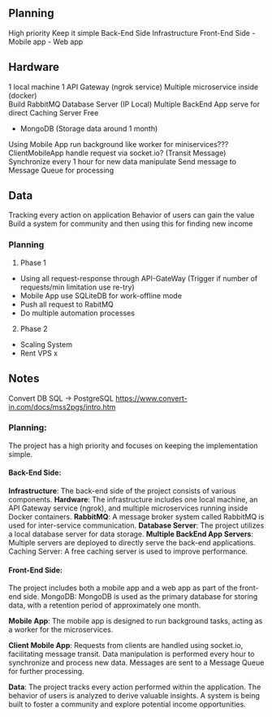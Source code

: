 ## Planning
High priority
Keep it simple
Back-End Side
Infrastructure
Front-End Side
     - Mobile app
     - Web app

## Hardware
1 local machine 
1 API Gateway (ngrok service)
Multiple microservice inside (docker)  
Build RabbitMQ 
Database Server (IP Local) 
Multiple BackEnd App serve for direct 
Caching Server Free 
- MongoDB (Storage data around 1 month)

Using Mobile App run background like worker for miniservices???
ClientMobileApp handle request via socket.io? (Transit Message)
Synchronize every 1 hour for new data manipulate
Send message to Message Queue for processing

## Data
Tracking every action on application
Behavior of users can gain the value 
Build a system for community and then using this for finding new income

### Planning
1) Phase 1
- Using all request-response through API-GateWay (Trigger if number of requests/min limitation use re-try)
- Mobile App use SQLiteDB for work-offline mode
- Push all request to RabitMQ
- Do multiple automation processes
2) Phase 2
- Scaling System
- Rent VPS x

    
## Notes
Convert DB SQL -> PostgreSQL
https://www.convert-in.com/docs/mss2pgs/intro.htm



### Planning:
The project has a high priority and focuses on keeping the implementation simple.

#### Back-End Side:
**Infrastructure**: The back-end side of the project consists of various components.
**Hardware**: The infrastructure includes one local machine, an API Gateway service (ngrok), and multiple microservices running inside Docker containers.
**RabbitMQ**: A message broker system called RabbitMQ is used for inter-service communication.
**Database Server**: The project utilizes a local database server for data storage.
**Multiple BackEnd App Servers**: Multiple servers are deployed to directly serve the back-end applications.
Caching Server: A free caching server is used to improve performance.

#### Front-End Side:
The project includes both a mobile app and a web app as part of the front-end side.
MongoDB:
MongoDB is used as the primary database for storing data, with a retention period of approximately one month.

**Mobile App**:
The mobile app is designed to run background tasks, acting as a worker for the microservices.

**Client Mobile App**:
Requests from clients are handled using socket.io, facilitating message transit.
Data manipulation is performed every hour to synchronize and process new data.
Messages are sent to a Message Queue for further processing.

**Data**:
The project tracks every action performed within the application.
The behavior of users is analyzed to derive valuable insights.
A system is being built to foster a community and explore potential income opportunities.